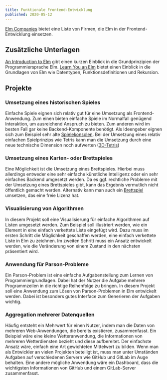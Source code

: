 ```yaml
---
title: Funktionale Frontend-Entwicklung
published: 2020-05-12
---
```


[Elm Companies](https://github.com/lpil/elm-companies) bietet eine Liste von Firmen, die Elm in der Frontend-Entwicklung einsetzen.

## Zusätzliche Unterlagen

[An Introduction to Elm](https://guide.elm-lang.org) gibt einen kurzen Einblick in die Grundprinzipien der Programmiersprache Elm.
[Learn You an Elm](http://learnyouanelm.github.io) bietet einen Einblick in die Grundlagen von Elm wie Datentypen, Funktionsdefinitionen und Rekursion.

## Projekte

### Umsetzung eines historischen Spieles

Einfache Spiele eignen sich relativ gut für eine Umsetzung als Frontend-Anwendung.
Zum einen bieten einfache Spiele im Normalfall genügend Interaktion, um ausreichend Anspruch zu bieten.
Zum anderen wird im besten Fall gar keine Backend-Komponente benötigt.
Als Ideengeber eignen sich zum Beispiel sehr alte [Spielekonsolen](https://www.dailydot.com/parsec/atari-2600-games/).
Bei der Umsetzung eines relativ einfachen Spielprinzips wie Tetris kann man die Umsetzung durch eine neue technische Dimension noch aufwerten ([3D-Tetris](https://tobiaswen.github.io/3DelmTRIS/))

### Umsetzung eines Karten- oder Brettspieles

Eine Möglichkeit ist die Umsetzung eines Brettspieles.
Hierbei muss allerdings entweder eine sehr einfache künstliche Intelligenz oder ein sehr einfaches Backend umgesetzt werden.
Da es ggf. rechtliche Probleme mit der Umsetzung eines Brettspieles gibt, kann das Ergebnis vermutlich nicht öffentlich gemacht werden.
Alternativ kann man auch ein [Brettspiel](https://boardgamegeek.com/geeklist/33151/creative-commonsopen-source-games) umsetzen, das eine freie Lizenz hat.

### Visualisierung von Algorithmen

In diesem Projekt soll eine Visualisierung für einfache Algorithmen auf Listen umgesetzt werden.
Zum Beispiel soll illustriert werden, wie ein Element in eine einfach verkettete Liste eingefügt wird.
Dazu muss im ersten Schritt die Möglichkeit geschaffen werden, eine einfach verkettete Liste in Elm zu zeichnen.
Im zweiten Schritt muss ein Ansatz entwickelt werden, wie die Veränderung von einem Zustand in den nächsten präsentiert wird.

### Anwendung für Parson-Probleme

Ein Parson-Problem ist eine einfache Aufgabenstellung zum Lernen von Programmiergrundlagen.
Dabei hat der Nutzer die Aufgabe mehrere Programmzeilen in die richtige Reihenfolge zu bringen.
In diesem Projekt soll eine Anwendung zum Lösen von Parson-Problemen in Elm entwickelt werden.
Dabei ist besonders gutes Interface zum Generieren der Aufgaben wichtig.

### Aggregation mehrerer Datenquellen

Häufig entsteht ein Mehrwert für einen Nutzer, indem man die Daten von mehreren Web-Anwendungen, die bereits existieren, zusammenfasst.
Ein Beispiel wäre eine kleine Wetteranwendung, die Informationen von mehreren Wetterdiensten bezieht und diese aufbereitet.
Der einfachste Ansatz wäre, einfach eine Art gewichteten Mittelwert zu bilden.
Wenn man als Entwickler an vielen Projekten beteiligt ist, muss man unter Umständen Aufgaben auf verschiedenen Servern wie GitHub und GitLab im Auge behalten.
Eine andere mögliche Anwendung wäre ein Dashboard, dass die wichtigsten Informationen von GitHub und einem GitLab-Server zusammenfasst.

<!-- ### Visualisierung eines Agenten-basierten Modells

Mit Hilfe von agentenbasierten Modellen wird zum Beispiel die Verbreitung von Infektionen modelliert. -->
